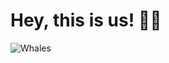 # Hey, this is us! 🐳👋

![Whales](https://whale.org/wp-content/uploads/2021/04/Whales-illustrations-page-001-scaled.jpg)